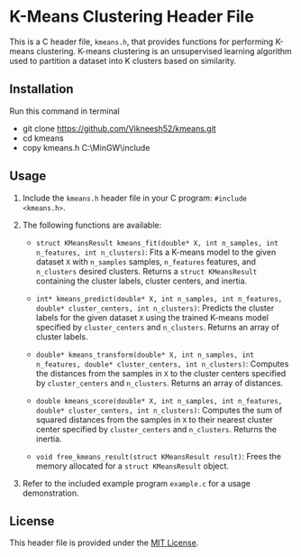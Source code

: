 # K-Means Clustering Header File

This is a C header file, `kmeans.h`, that provides functions for performing K-means clustering. K-means clustering is an unsupervised learning algorithm used to partition a dataset into K clusters based on similarity.

## Installation
Run this command in terminal
- git clone https://github.com/Vikneesh52/kmeans.git
- cd kmeans
- copy kmeans.h C:\MinGW\include

## Usage

1. Include the `kmeans.h` header file in your C program: `#include <kmeans.h>`.

2. The following functions are available:

   - `struct KMeansResult kmeans_fit(double* X, int n_samples, int n_features, int n_clusters)`: Fits a K-means model to the given dataset `X` with `n_samples` samples, `n_features` features, and `n_clusters` desired clusters. Returns a `struct KMeansResult` containing the cluster labels, cluster centers, and inertia.

   - `int* kmeans_predict(double* X, int n_samples, int n_features, double* cluster_centers, int n_clusters)`: Predicts the cluster labels for the given dataset `X` using the trained K-means model specified by `cluster_centers` and `n_clusters`. Returns an array of cluster labels.

   - `double* kmeans_transform(double* X, int n_samples, int n_features, double* cluster_centers, int n_clusters)`: Computes the distances from the samples in `X` to the cluster centers specified by `cluster_centers` and `n_clusters`. Returns an array of distances.

   - `double kmeans_score(double* X, int n_samples, int n_features, double* cluster_centers, int n_clusters)`: Computes the sum of squared distances from the samples in `X` to their nearest cluster center specified by `cluster_centers` and `n_clusters`. Returns the inertia.

   - `void free_kmeans_result(struct KMeansResult result)`: Frees the memory allocated for a `struct KMeansResult` object.

4. Refer to the included example program `example.c` for a usage demonstration.

## License

This header file is provided under the [MIT License](LICENSE).
